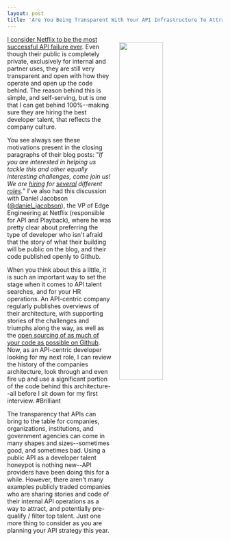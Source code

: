 ```yaml
---
layout: post
title: 'Are You Being Transparent With Your API Infrastructure To Attract Top Talent Like Netflix Is'
---
```

<p><a href="https://jobs.netflix.com/jobs"><img style="padding: 15px;" src="http://kinlane-productions.s3.amazonaws.com/api-evangelist-site/blog/Work_at_Netflix.png" alt="" width="45%" align="right" /></a></p>
<p><a href="http://apievangelist.com/2016/09/07/the-netflix-public-api-was-the-most-successful-api-failure-ever/">I consider Netflix to be the most successful API failure ever</a>. Even though their public is completely private, exclusively for internal and partner uses, they are still very transparent and open with how they operate&nbsp;and open up the&nbsp;code behind. The reason behind this is simple, and self-serving, but is one that I can get behind 100%--making sure they are hiring the best developer talent, that reflects the company culture.</p>
<p>You see always see these motivations present in the closing paragraphs of their blog posts: "<em>If you are interested in helping us tackle this and other equally interesting challenges, come join us! We are <a href="https://jobs.netflix.com/jobs/860912">hiring</a> for <a href="https://jobs.netflix.com/jobs/860577">several</a> different <a href="https://jobs.netflix.com/jobs/860522">roles</a></em><em>.</em>" I've also had this discussion with&nbsp;Daniel Jacobson (<a href="https://twitter.com/daniel_jacobson">@daniel_jacobson</a>), the VP of Edge Engineering at Netflix (responsible for API and Playback), where he was pretty clear about preferring the type of developer who isn't afraid that the story of what their building will be public on the blog, and their code published openly to Github.</p>
<p>When you think about this a little, it is such an important way to set the stage when it comes to API talent searches, and for your HR operations. An API-centric company regularly publishes overviews of their architecture, with supporting stories of the challenges and triumphs along the way, as well as the <a href="https://github.com/netflix/">open sourcing of as much of your code as possible on Github</a>. Now, as an API-centric developer looking for my next role, I can review the history of the companies architecture, look through and even fire up and use a significant portion of the code behind this architecture--all before I sit down for my first interview. #Brilliant</p>
<p>The transparency that APIs can bring to the table for companies, organizations, institutions, and government agencies can come in many shapes and sizes--sometimes good, and sometimes bad. Using a public API as a developer talent honeypot is nothing new--API providers have been doing this for a while. However, there aren't many examples publicly traded companies who are sharing stories and code of their internal API operations as a way to attract, and potentially pre-qualify / filter top talent. Just one more thing to consider as you are planning your API strategy this year.</p>
